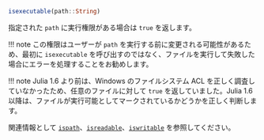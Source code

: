 ```julia
isexecutable(path::String)
```

指定された `path` に実行権限がある場合は `true` を返します。

!!! note
    この権限はユーザーが `path` を実行する前に変更される可能性があるため、最初に `isexecutable` を呼び出すのではなく、ファイルを実行して失敗した場合にエラーを処理することをお勧めします。


!!! note
    Julia 1.6 より前は、Windows のファイルシステム ACL を正しく調査していなかったため、任意のファイルに対して `true` を返していました。Julia 1.6 以降は、ファイルが実行可能としてマークされているかどうかを正しく判断します。


関連情報として [`ispath`](@ref)、[`isreadable`](@ref)、[`iswritable`](@ref) を参照してください。
